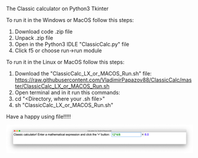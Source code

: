 The Classic calculator on Python3 Tkinter

To run it in the Windows or MacOS follow this steps:
1. Download code .zip file
2. Unpack .zip file
3. Open in the Python3 IDLE "ClassicCalc.py" file
4. Click f5 or choose run->run module

To run it in the Linux or MacOS follow this steps:
1. Download the "ClassicCalc_LX_or_MACOS_Run.sh" file: https://raw.githubusercontent.com/VladimirPapazov88/ClassicCalc/master/ClassicCalc_LX_or_MACOS_Run.sh
2. Open terminal and in it run this commands:
1. cd "<Directory, where your .sh file>"
2. sh "ClassicCalc_LX_or_MACOS_Run.sh"

Have a happy using file!!!!!


![Image alt](https://github.com/VladimirPapazov88/ClassicCalc/blob/master/example.png?raw=true)
